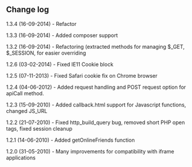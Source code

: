 Change log
----

1.3.4 (16-09-2014) - Refactor

1.3.3 (16-09-2014) - Added composer support

1.3.2 (16-09-2014) - Refactoring (extracted methods for managing $_GET, $_SESSION, for easier overriding

1.2.6 (03-02-2014) - Fixed IE11 Cookie block

1.2.5 (07-11-2013) - Fixed Safari cookie fix on Chrome browser

1.2.4 (04-06-2012) - Added request handling and POST request option for apiCall method.

1.2.3 (15-09-2010) - Added callback.html support for Javascript functions, changed JS_URL

1.2.2 (21-07-2010) - Fixed http_build_query bug, removed short PHP open tags, fixed session cleanup

1.2.1 (14-06-2010) - Added getOnlineFriends function

1.2.0 (31-05-2010) - Many improvements for compatibility with iframe applications